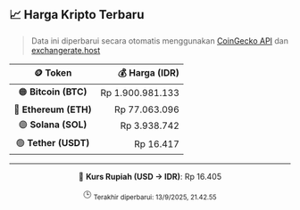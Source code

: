 

<!-- HARGA_KRIPTO -->
## 📈 Harga Kripto Terbaru

> Data ini diperbarui secara otomatis menggunakan [CoinGecko API](https://www.coingecko.com/) dan [exchangerate.host](https://exchangerate.host/)

<div align="center">

| 🪙 Token | 💰 Harga (IDR) |
|:------:|---------------:|
| 🟠 **Bitcoin (BTC)**   | Rp 1.900.981.133 |
| 🔵 **Ethereum (ETH)**  | Rp 77.063.096 |
| 🟣 **Solana (SOL)**    | Rp 3.938.742 |
| 🟢 **Tether (USDT)**   | Rp 16.417 |

---

💱 **Kurs Rupiah (USD → IDR)**: Rp 16.405

🕒 <sub>Terakhir diperbarui: 13/9/2025, 21.42.55</sub>

</div>
<!-- /HARGA_KRIPTO -->